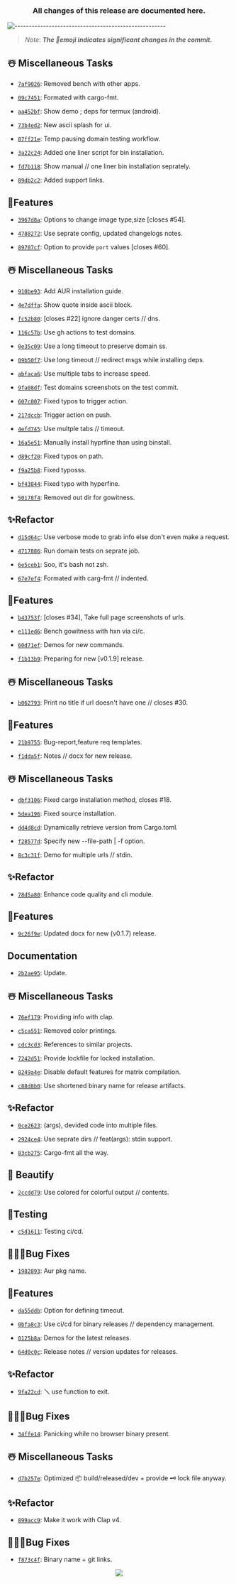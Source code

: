 <h3 align="center"><strong> All changes of this release are documented here. </strong> </h3>

![-----------------------------------------------------](https://github.com/pwnwriter/haylxon/blob/readme-assets/colored.png)

> *Note*: ***The 🚨emoji indicates significant changes in the commit.***

## ☃️ Miscellaneous Tasks

- [`7af9026`](https://github.com/pwnwriter/hysp/commit/7af9026749b780638a8b21474093850b4490bd7f): Removed bench with other apps.

- [`09c7451`](https://github.com/pwnwriter/hysp/commit/09c74517fee095447e546e2c77793b1a7ff26f1f): Formated with cargo-fmt.

- [`aa452bf`](https://github.com/pwnwriter/hysp/commit/aa452bfda4a1d86db6da43f84b61498699e19db7): Show demo ; deps for termux (android).

- [`73b4ed2`](https://github.com/pwnwriter/hysp/commit/73b4ed215eaaa8b71c925db1f93174be4dfeeda3): New ascii splash for ui.

- [`87ff21e`](https://github.com/pwnwriter/hysp/commit/87ff21efa3bdb73f8dce361b640a1461cc2ef12c): Temp pausing domain testing workflow.

- [`3a22c24`](https://github.com/pwnwriter/hysp/commit/3a22c240c6498b036fe6ff3e5360e6be2953904a): Added one liner script for bin installation.

- [`fd7b118`](https://github.com/pwnwriter/hysp/commit/fd7b118bfab8ec4f6ea972d482708d9a07ef72f8): Show manual // one liner bin installation seprately.

- [`89db2c2`](https://github.com/pwnwriter/hysp/commit/89db2c26ba398ecd4b543a55c1ae3aabb54849cc): Added support links.


## 🦁Features

- [`3967d8a`](https://github.com/pwnwriter/hysp/commit/3967d8a1e50f1dfc89af1112514ea8843d731df9): Options to change image type,size [closes #54].

- [`4788272`](https://github.com/pwnwriter/hysp/commit/47882720cd6330ba5e465aac7f2a4d5ccb0caedd): Use seprate config, updated changelogs notes.

- [`89707cf`](https://github.com/pwnwriter/hysp/commit/89707cf5a270df50d885816e5bf29ea16c40ccbc): Option to provide `port` values [closes #60].


## ☃️ Miscellaneous Tasks

- [`910be93`](https://github.com/pwnwriter/hysp/commit/910be93ba4ae4b089432f410445e06a24786318e): Add AUR installation guide.

- [`4e7dffa`](https://github.com/pwnwriter/hysp/commit/4e7dffae7faed2ac02a9c5318044c142d630c37d): Show quote inside ascii block.

- [`fc52b80`](https://github.com/pwnwriter/hysp/commit/fc52b805ad75462ed146f1cbd085ccaa03706be4): [closes #22] ignore danger certs // dns.

- [`116c57b`](https://github.com/pwnwriter/hysp/commit/116c57b6242f4ae14bdc07e9ded1aa908401fd7f): Use gh actions to test domains.

- [`0e35c09`](https://github.com/pwnwriter/hysp/commit/0e35c0957f93cc6ddaf5fc465b304db6a5530efe): Use a long timeout to preserve domain ss.

- [`09b50f7`](https://github.com/pwnwriter/hysp/commit/09b50f7afce0021be65cd3675f2651799579a090): Use long timeout // redirect msgs while installing deps.

- [`abfaca6`](https://github.com/pwnwriter/hysp/commit/abfaca60c7c5e047798bfc56586f91230d4c49e0): Use multiple tabs to increase speed.

- [`9fa08df`](https://github.com/pwnwriter/hysp/commit/9fa08dfec7ca1072e163a4a9402bf119c3617cd1): Test domains screenshots on the test commit.

- [`607c007`](https://github.com/pwnwriter/hysp/commit/607c007ca998ffe399f41783a62f053aed9019d5): Fixed typos to trigger action.

- [`217dccb`](https://github.com/pwnwriter/hysp/commit/217dccba6cceb59c42bed93cdaafefcbc339386a): Trigger action on push.

- [`4efd745`](https://github.com/pwnwriter/hysp/commit/4efd745963da6ee6740b6a4554bd25abb88b7e44): Use multple tabs // timeout.

- [`16a5e51`](https://github.com/pwnwriter/hysp/commit/16a5e51503dc03e568b78b196a6779462ef42a4c): Manually install hyprfine than using binstall.

- [`d89cf20`](https://github.com/pwnwriter/hysp/commit/d89cf20803b73f4bd1f40d49712eb2687ee536ef): Fixed typos on path.

- [`f9a25b8`](https://github.com/pwnwriter/hysp/commit/f9a25b8ed90073c436b6bcfe1dcab09cac935d7a): Fixed typosss.

- [`bf43844`](https://github.com/pwnwriter/hysp/commit/bf438447ba98f7f5dc1edf817b8053d005767074): Fixed typo with hyperfine.

- [`50178f4`](https://github.com/pwnwriter/hysp/commit/50178f459f4609cf853730d589ede15913f79ff6): Removed out dir for gowitness.


## ✨Refactor

- [`d15d64c`](https://github.com/pwnwriter/hysp/commit/d15d64c07b3a0b5d8961671dc086a0a80d52bdec): Use verbose mode to grab info else don't even make a request.

- [`4717886`](https://github.com/pwnwriter/hysp/commit/4717886d5f17bd13f3b94bbe5a96b193298a9d5c): Run domain tests on seprate job.

- [`6e5ceb1`](https://github.com/pwnwriter/hysp/commit/6e5ceb1813cd6cef8c2a532e3314120b82d8c51f): Soo, it's bash not zsh.

- [`67e7ef4`](https://github.com/pwnwriter/hysp/commit/67e7ef419663122ce6ae3c5a9b268d314108b732): Formated with carg-fmt // indented.


## 🦁Features

- [`b43753f`](https://github.com/pwnwriter/hysp/commit/b43753fc273fe0c8e7e3935c74e3128bfee5692c): [closes #34], Take full page screenshots of urls.

- [`e111ed6`](https://github.com/pwnwriter/hysp/commit/e111ed68e9e083aae147ed05c73ab89a5ea65e4f): Bench gowitness with hxn via ci/c.

- [`60d71ef`](https://github.com/pwnwriter/hysp/commit/60d71ef3b7b3b8e368b6709a09e60a850c7745f3): Demos for new commands.

- [`f1b13b9`](https://github.com/pwnwriter/hysp/commit/f1b13b91781c8effda69bd17679e6f670e6a2b24): Preparing for new [v0.1.9] release.


## ☃️ Miscellaneous Tasks

- [`b062793`](https://github.com/pwnwriter/hysp/commit/b062793a20d85382b34180c7c0f904ef6e0bb437): Print no title if url doesn't have one // closes #30.


## 🦁Features

- [`21b9755`](https://github.com/pwnwriter/hysp/commit/21b9755d8bc048c32def68fbae28e207609c11f1): Bug-report,feature req templates.

- [`f1dda5f`](https://github.com/pwnwriter/hysp/commit/f1dda5f2841aab34ffd4a00b314d82c88c56fd98): Notes // docx for new release.


## ☃️ Miscellaneous Tasks

- [`dbf3106`](https://github.com/pwnwriter/hysp/commit/dbf3106ff8a6c31df23f2c4e1877fadd967adbb0): Fixed cargo installation method, closes #18.

- [`5dea196`](https://github.com/pwnwriter/hysp/commit/5dea19615bc53338bb933c40f9cab406177dcbf0): Fixed source installation.

- [`dd4d8cd`](https://github.com/pwnwriter/hysp/commit/dd4d8cdd9fb762f4ce15a8d8be1e897173894b21): Dynamically retrieve version from Cargo.toml.

- [`f28577d`](https://github.com/pwnwriter/hysp/commit/f28577d1a9ded242cbb2276c88ebad608bbbd038): Specify new --file-path | -f option.

- [`8c3c31f`](https://github.com/pwnwriter/hysp/commit/8c3c31f2c554d649aca0957bec719ed8c1047c22): Demo for multiple urls // stdin.


## ✨Refactor

- [`78d5a80`](https://github.com/pwnwriter/hysp/commit/78d5a801802774d78f1f4c4c430baa4e45eaa8ac): Enhance code quality and cli module.


## 🦁Features

- [`9c26f9e`](https://github.com/pwnwriter/hysp/commit/9c26f9edfecbfbb1014fee99665a32855c609141): Updated docx for new (v0.1.7) release.


## Documentation

- [`2b2ae95`](https://github.com/pwnwriter/hysp/commit/2b2ae95d873bbaa3362792aac8c6ac46e4aa7ec7): Update.


## ☃️ Miscellaneous Tasks

- [`76ef179`](https://github.com/pwnwriter/hysp/commit/76ef179164dc10ea537d337e484df4c3f67ca39b): Providing info with clap.

- [`c5ca551`](https://github.com/pwnwriter/hysp/commit/c5ca551c0b735930d0469cad877b541c37a3defb): Removed color printings.

- [`cdc3cd3`](https://github.com/pwnwriter/hysp/commit/cdc3cd36aa54b0599df3386347086711aed54310): References to similar projects.

- [`7242d51`](https://github.com/pwnwriter/hysp/commit/7242d5123dec09ffdb53072cae2e9c8e23f6560f): Provide lockfile for locked installation.

- [`8249a4e`](https://github.com/pwnwriter/hysp/commit/8249a4ee18447e2daabccac684a1e94b9e7b1fe7): Disable default features for matrix compilation.

- [`c88d8b0`](https://github.com/pwnwriter/hysp/commit/c88d8b00e7e8c453e49fec66f3e802a0ee3fee82): Use shortened binary name for release artifacts.


## ✨Refactor

- [`0ce2623`](https://github.com/pwnwriter/hysp/commit/0ce2623b12f0bd4c7f1990f50365b81bdd97718f): (args), devided code into multiple files.

- [`2924ce4`](https://github.com/pwnwriter/hysp/commit/2924ce4551e5d76fee206e9e3aff9d6737569a03): Use seprate dirs // feat(args): stdin support.

- [`83cb275`](https://github.com/pwnwriter/hysp/commit/83cb275a53dcdf94048b5df007fe784df3d8d637): Cargo-fmt all the way.


## 🌈 Beautify

- [`2ccdd79`](https://github.com/pwnwriter/hysp/commit/2ccdd79988ad72aa2f163392c7b0e176441840c3): Use colored for colorful output // contents.


## 🌝Testing

- [`c5d1611`](https://github.com/pwnwriter/hysp/commit/c5d1611f2a5031f082701b5edfbb5b1ab680eaac): Testing ci/cd.


## 👨🏻‍🔧**Bug Fixes**

- [`1982893`](https://github.com/pwnwriter/hysp/commit/1982893460df2f9152b2f19994fa79d3e5421647): Aur pkg name.


## 🦁Features

- [`da55ddb`](https://github.com/pwnwriter/hysp/commit/da55ddb07cf48952ccdc3e6cbbdc73415bde1be5): Option for defining timeout.

- [`0bfa8c3`](https://github.com/pwnwriter/hysp/commit/0bfa8c334d221cda3d737a71b4f56dca5e0c0a76): Use ci/cd for binary releases // dependency management.

- [`0125b8a`](https://github.com/pwnwriter/hysp/commit/0125b8a28264994b2dd7b2f66b303fb9fc9190aa): Demos for the latest releases.

- [`64d0c0c`](https://github.com/pwnwriter/hysp/commit/64d0c0c35b026911b3518e9b1300d4b5b12fad69): Release notes // version updates for releases.


## ✨Refactor

- [`9fa22cd`](https://github.com/pwnwriter/hysp/commit/9fa22cdb35e1325a22c0fb4f69d73e0862e41fbe): 🪛 use function to exit.


## 👨🏻‍🔧**Bug Fixes**

- [`34ffe14`](https://github.com/pwnwriter/hysp/commit/34ffe148186ec1e9be09a4af25c519b904a6fa3a): Panicking while no browser binary present.


## ☃️ Miscellaneous Tasks

- [`d7b257e`](https://github.com/pwnwriter/hysp/commit/d7b257efc7aac8a05be5d0312bed324bfd28e104): Optimized 📦 build/released/dev + provide 🗝  lock file anyway.


## ✨Refactor

- [`899acc9`](https://github.com/pwnwriter/hysp/commit/899acc9c05f8465e8c674d0c7649999eaa5675a6): Make it work with Clap v4.


## 👨🏻‍🔧**Bug Fixes**

- [`f873c4f`](https://github.com/pwnwriter/hysp/commit/f873c4f6cd69e906fc200f7198046d2021c40aed): Binary name + git links.

<!-- generated by [`git-cliff`](https://github.com/orhun/git-cliff) -->
<p align="center"><img src="https://raw.githubusercontent.com/catppuccin/catppuccin/main/assets/footers/gray0_ctp_on_line.svg?sanitize=true" /></p>
